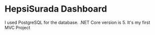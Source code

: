 # HepsiSurada Dashboard
I used PostgreSQL for the database. .NET Core version is 5.
It's my first MVC Project
